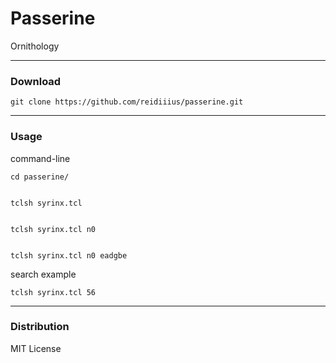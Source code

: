 # Passerine
Ornithology

---

### Download

    git clone https://github.com/reidiiius/passerine.git

---

### Usage
command-line

    cd passerine/


    tclsh syrinx.tcl


    tclsh syrinx.tcl n0


    tclsh syrinx.tcl n0 eadgbe

search example

    tclsh syrinx.tcl 56

---

### Distribution
MIT License


